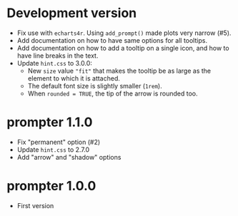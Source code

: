 # Development version

* Fix use with `echarts4r`. Using `add_prompt()` made plots very narrow (#5).
* Add documentation on how to have same options for all tooltips.
* Add documentation on how to add a tooltip on a single icon, and how to have 
  line breaks in the text.
* Update `hint.css` to 3.0.0:
  - New `size` value `"fit"` that makes the tooltip be as large as the element
    to which it is attached.
  - The default font size is slightly smaller (`1rem`).
  - When `rounded = TRUE`, the tip of the arrow is rounded too.

# prompter 1.1.0

* Fix "permanent" option (#2)
* Update `hint.css` to 2.7.0
* Add "arrow" and "shadow" options

# prompter 1.0.0

* First version
